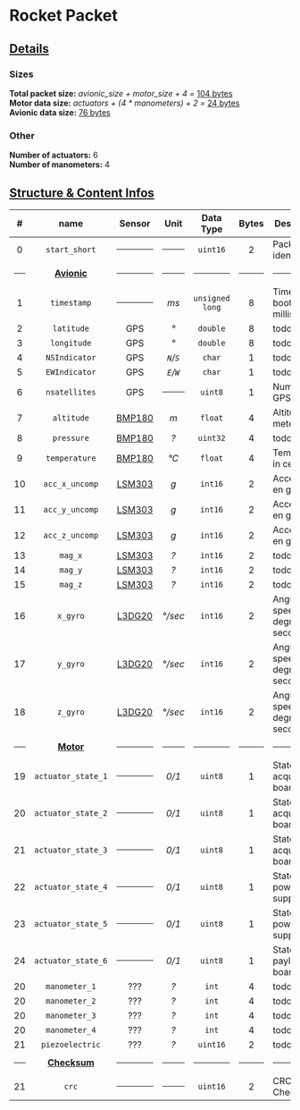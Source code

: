 # Rocket Packet

## <u>Details</u>

### Sizes
__Total packet size:__ _avionic_size + motor_size + 4 =_ <u>104 bytes</u><br>
__Motor data size:__ _actuators + (4 * manometers) + 2 =_ <u>24 bytes</u><br>
__Avionic data size:__ <u>76 bytes</u><br>

### Other
__Number of actuators:__ 6<br>
__Number of manometers:__ 4<br>

## <u>Structure & Content Infos</u>

|  #  | name | Sensor | Unit | Data Type | Bytes | Description |
|:---:|:----:|:------:|:----:|:---------:|:-----:| ----------- |
| 0 | `start_short` | <hr> | <hr> | `uint16` | 2 | Packet type identifier |
| <hr> | <u>__Avionic__</u> | <hr> | <hr> | <hr> | <hr> | <hr> |
| 1 | `timestamp` | <hr> | _ms_ | `unsigned`<br>`long` | 8 | Time since boot in milliseconds |
| 2 | `latitude` | GPS | _°_ | `double` | 8 | todo |
| 3 | `longitude` | GPS | _°_ | `double` | 8 | todo |
| 4 | `NSIndicator` | GPS | _`N`/`S`_ | `char` | 1 | todo |
| 5 | `EWIndicator` | GPS | _`E`/`W`_ | `char` | 1 | todo |
| 6 | `nsatellites` | GPS | <hr> | `uint8` | 1 | Number of GPS stellites |
| 7 | `altitude` | [BMP180][BMP180] | _m_ | `float` | 4 | Altitude in meters |
| 8 | `pressure` | [BMP180][BMP180] | _?_ | `uint32` | 4 | todo |
| 9 | `temperature` | [BMP180][BMP180] | _°C_ | `float` | 4 | Temperature in celsius |
| 10 | `acc_x_uncomp` | [LSM303][LSM303] | _g_ | `int16` | 2 | Acceleration en g |
| 11 | `acc_y_uncomp` | [LSM303][LSM303] | _g_ | `int16` | 2 | Acceleration en g |
| 12 | `acc_z_uncomp` | [LSM303][LSM303] | _g_ | `int16` | 2 | Acceleration en g |
| 13 | `mag_x` | [LSM303][LSM303] | _?_ | `int16` | 2 | todo |
| 14 | `mag_y` | [LSM303][LSM303] | _?_ | `int16` | 2 | todo |
| 15 | `mag_z` | [LSM303][LSM303] | _?_ | `int16` | 2 | todo |
| 16 | `x_gyro` | [L3DG20][L3GD20] | _°/sec_ | `int16` | 2 | Angular speed in degrees per second |
| 17 | `y_gyro` | [L3DG20][L3GD20] | _°/sec_ | `int16` | 2 | Angular speed in degrees per second |
| 18 | `z_gyro` | [L3DG20][L3GD20] | _°/sec_ | `int16` | 2 | Angular speed in degrees per second |
| <hr> | <u>__Motor__</u> | <hr> | <hr> | <hr> | <hr> | <hr> |
| 19 | `actuator_state_1` | <hr> | _0/1_ | `uint8` | 1 | State of acquisition board 1 |
| 20 | `actuator_state_2` | <hr> | _0/1_ | `uint8` | 1 | State of acquisition board 2 |
| 21 | `actuator_state_3` | <hr> | _0/1_ | `uint8` | 1 | State of acquisition board 3 |
| 22 | `actuator_state_4` | <hr> | _0/1_ | `uint8` | 1 | State of power supply 1 |
| 23 | `actuator_state_5` | <hr> | _0/1_ | `uint8` | 1 | State of power supply 2 |
| 24 | `actuator_state_6` | <hr> | _0/1_ | `uint8` | 1 | State of payload board 1 |
| 20 | `manometer_1` | ??? | _?_ | `int` | 4 | todo |
| 20 | `manometer_2` | ??? | _?_ | `int` | 4 | todo |
| 20 | `manometer_3` | ??? | _?_ | `int` | 4 | todo |
| 20 | `manometer_4` | ??? | _?_ | `int` | 4 | todo |
| 21 | `piezoelectric` | ??? | _?_ | `uint16` | 2 | todo |
| <hr> | <u>__Checksum__</u> | <hr> | <hr> | <hr> | <hr> | <hr> |
| 21 | `crc` | <hr> | <hr> | `uint16` | 2 | CRC Checksum |

[BMP180]:https://cdn-shop.adafruit.com/datasheets/BST-BMP180-DS000-09.pdf
[LSM303]:https://cdn-shop.adafruit.com/datasheets/LSM303DLHC.PDF
[L3GD20]:https://www.st.com/resource/ja/application_note/dm00119036-l3gd20-3-axis-digital-output-gyroscope-stmicroelectronics.pdf
